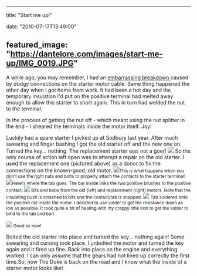 
---
title: "Start me up!"

date: "2010-07-17T13:49:00"

featured_image: "https://dantelore.com/images/start-me-up/IMG_0019.JPG"
---


A while ago, you may remember, I had an <a href="http://blog.danandtheduke.co.uk/2010/03/kindness-of-strangers.html"><span>embarrassing</span> breakdown </a>caused by dodgy connections on the starter motor cable. Same thing happened the other day when I got home from work. It had been a hot day and the temporary insulation I'd put on the positive terminal had melted away enough to allow <span>this</span> starter to short again. This in turn had welded the nut to the terminal.

In the process of getting the nut off - which meant using the nut splitter in the end - I sheared the terminals inside the motor itself. Joy!

Luckily had a spare starter I picked up at <span>Sodbury</span> last year. After much swearing and finger bashing I got the old starter off and the new one on. Turned the key... nothing. The replacement starter was not a goer!
<a href="http://3.bp.blogspot.com/_62oTnOHwOSo/TEG1L7nI2sI/AAAAAAAACMU/VgZXeS2C9Aw/s1600/IMG_0019.JPG"><img src="https://dantelore.com/images/start-me-up/IMG_0019.JPG"/></a>
So the only course of action left open was to attempt a repair on the old starter. I used the replacement one (pictured above) as a donor to fix the connections on the known-good, old motor.
<a href="http://2.bp.blogspot.com/_62oTnOHwOSo/TEG1FqCEHcI/AAAAAAAACMM/txvHnJs9xkM/s1600/IMG_0020.JPG"><img src="https://dantelore.com/images/start-me-up/IMG_0020.JPG"/></a><span style="font-size:85%;">This is what happens when you don't use the right nuts and bolts to properly attach the contacts to the starter terminal!</span> 
 <a href="http://4.bp.blogspot.com/_62oTnOHwOSo/TEG1FSs7pgI/AAAAAAAACME/iaplDnzWoj4/s1600/IMG_0025.JPG"><img src="https://dantelore.com/images/start-me-up/IMG_0025.JPG"/></a><span style="font-size:85%;">Here's where the tab goes. The bar inside links the two positive brushes to the positive contact. </span>
<a href="http://4.bp.blogspot.com/_62oTnOHwOSo/TEG1FNXUKEI/AAAAAAAACL8/sVOU9l7Z6AQ/s1600/IMG_0027.JPG"><img src="https://dantelore.com/images/start-me-up/IMG_0027.JPG"/></a><span style="font-size:85%;"> Bits and bobs from the old (left) and replacement (right) motors. Note that the insulating bush is smashed to bits and the contact/tab is snapped.
</span>
<a href="http://1.bp.blogspot.com/_62oTnOHwOSo/TEG1E_EmHAI/AAAAAAAACL0/ERsbaTmaq80/s1600/IMG_0030.JPG"><img src="https://dantelore.com/images/start-me-up/IMG_0030.JPG"/></a> <span style="font-size:85%;">Tab soldered onto the positive rail inside the motor. I decided to use solder to get the resistance down as low as possible. It took quite a bit of heating with my crappy little iron to get the solder to bind to the tab and bar!</span>

<a href="http://4.bp.blogspot.com/_62oTnOHwOSo/TEG1Ek2aGWI/AAAAAAAACLs/SnFe-_dyazg/s1600/IMG_0033.JPG"><img src="https://dantelore.com/images/start-me-up/IMG_0033.JPG"/></a><span style="font-size:85%;"> Good as new!</span>

Bolted the old starter into place and turned the key... nothing again! Some swearing and cursing took place. I unbolted the motor and turned the key again and it fired up fine. Back into place on the engine and everything worked. I can only assume that the gears had not lined up correctly the first time.So, now The Duke is back on the road and I know what the inside of a starter motor looks like! 